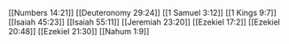 [[Numbers 14:21]]
[[Deuteronomy 29:24]]
[[1 Samuel 3:12]]
[[1 Kings 9:7]]
[[Isaiah 45:23]]
[[Isaiah 55:11]]
[[Jeremiah 23:20]]
[[Ezekiel 17:2]]
[[Ezekiel 20:48]]
[[Ezekiel 21:30]]
[[Nahum 1:9]]
